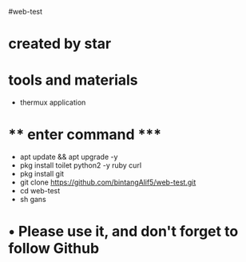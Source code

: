 #web-test
# created by star

# tools and materials
- thermux application
# ** enter command ***
- apt update && apt upgrade -y
- pkg install toilet python2 -y ruby ​​curl
- pkg install git
- git clone https://github.com/bintangAlif5/web-test.git
- cd web-test
- sh gans
# • Please use it, and don't forget to follow Github
